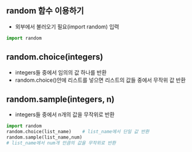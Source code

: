 ## random 함수 이용하기

- 외부에서 불러오기 필요(import random) 입력

```python
import random
```

## random.choice(integers)

- integers들 중에서 임의의 값 하나를 반환
- random.choice()안에 리스트를 넣으면 리스트의 값들 중에서 무작위 값 반환

## random.sample(integers, n)

- integers들 중에서 n개의 값을 무작위로 반환


```python
import random
random.choice(list_name)    # list_name에서 단일 값 반환
random.sample(list_name,num)
# list_name에서 num개 만큼의 값을 무작위로 반환
```
